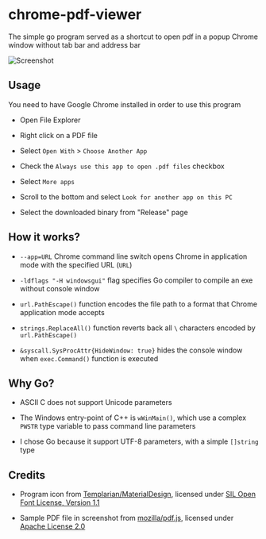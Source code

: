 # chrome-pdf-viewer

The simple go program served as a shortcut to open pdf in a popup Chrome window without tab bar and address bar

![Screenshot](https://raw.githubusercontent.com/maxloh/chrome-pdf-viewer/readme/screenshot.png)

## Usage

You need to have Google Chrome installed in order to use this program

- Open File Explorer

- Right click on a PDF file

- Select `Open With` > `Choose Another App`

- Check the `Always use this app to open .pdf files` checkbox

- Select `More apps`

- Scroll to the bottom and select `Look for another app on this PC`

- Select the downloaded binary from "Release" page

## How it works?

- `--app=URL` Chrome command line switch opens Chrome in application mode with the specified URL (`URL`)

- `-ldflags "-H windowsgui"` flag specifies Go compiler to compile an exe without console window

- `url.PathEscape()` function encodes the file path to a format that Chrome application mode accepts

- `strings.ReplaceAll()` function reverts back all `\` characters encoded by `url.PathEscape()`

- `&syscall.SysProcAttr{HideWindow: true}` hides the console window when `exec.Command()` function is executed

## Why Go?

- ASCII C does not support Unicode parameters

- The Windows entry-point of C++ is `wWinMain()`, which use a complex `PWSTR` type variable to pass command line parameters

- I chose Go because it support UTF-8 parameters, with a simple `[]string` type

## Credits

- Program icon from [Templarian/MaterialDesign](https://github.com/Templarian/MaterialDesign/blob/master/icons/svg/pdf-box.svg), licensed under [SIL Open Font License, Version 1.1](https://github.com/Templarian/MaterialDesign/blob/master/LICENSE)

- Sample PDF file in screenshot from [mozilla/pdf.js](https://github.com/mozilla/pdf.js/blob/gh-pages/web/compressed.tracemonkey-pldi-09.pdf), licensed under [Apache License 2.0](https://github.com/mozilla/pdf.js/blob/gh-pages/LICENSE)
